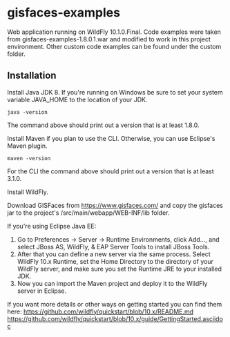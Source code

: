 # gisfaces-examples

Web application running on WildFly 10.1.0.Final. Code examples were taken from gisfaces-examples-1.8.0.1.war and modified to work in this project environment. Other custom code examples can be found under the custom folder.

## Installation
Install Java JDK 8. If you're running on Windows be sure to set your system variable JAVA_HOME to the location of your JDK.

    java -version

The command above should print out a version that is at least 1.8.0.

Install Maven if you plan to use the CLI. Otherwise, you can use Eclipse's Maven plugin.

    maven -version

For the CLI the command above should print out a version that is at least 3.1.0.

Install WildFly.

Download GISFaces from https://www.gisfaces.com/ and copy the gisfaces jar to the project's /src/main/webapp/WEB-INF/lib folder.

If you're using Eclipse Java EE:

1. Go to Preferences → Server → Runtime Environments, click Add..., and select JBoss AS, WildFly, & EAP Server Tools to install JBoss Tools.
2. After that you can define a new server via the same process. Select WildFly 10.x Runtime, set the Home Directory to the directory of your WildFly server, and make sure you set the Runtime JRE to your installed JDK.
3. Now you can import the Maven project and deploy it to the WildFly server in Eclipse.

If you want more details or other ways on getting started you can find them here: 
https://github.com/wildfly/quickstart/blob/10.x/README.md
https://github.com/wildfly/quickstart/blob/10.x/guide/GettingStarted.asciidoc
